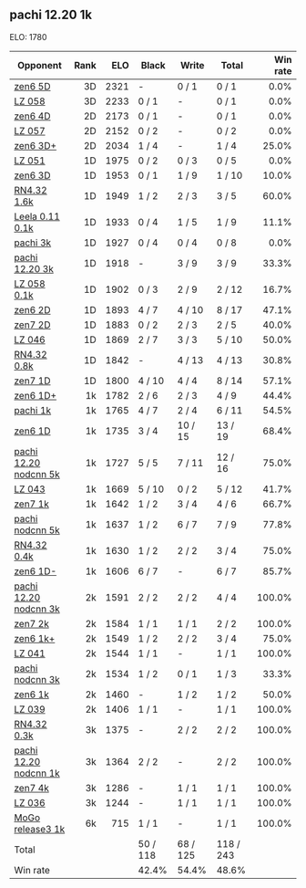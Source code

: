 ## pachi 12.20 1k ##

ELO: 1780

Opponent | Rank | ELO | Black | Write | Total | Win rate
---------|-----:|----:|-------|-------|-------|-------:
[zen6 5D](zen6%205D.md) | 3D | 2321 | - | 0 / 1 | 0 / 1 | 0.0%
[LZ 058](LZ%20058.md) | 3D | 2233 | 0 / 1 | - | 0 / 1 | 0.0%
[zen6 4D](zen6%204D.md) | 2D | 2173 | 0 / 1 | - | 0 / 1 | 0.0%
[LZ 057](LZ%20057.md) | 2D | 2152 | 0 / 2 | - | 0 / 2 | 0.0%
[zen6 3D+](zen6%203D+.md) | 2D | 2034 | 1 / 4 | - | 1 / 4 | 25.0%
[LZ 051](LZ%20051.md) | 1D | 1975 | 0 / 2 | 0 / 3 | 0 / 5 | 0.0%
[zen6 3D](zen6%203D.md) | 1D | 1953 | 0 / 1 | 1 / 9 | 1 / 10 | 10.0%
[RN4.32 1.6k](RN4.32%201.6k.md) | 1D | 1949 | 1 / 2 | 2 / 3 | 3 / 5 | 60.0%
[Leela 0.11 0.1k](Leela%200.11%200.1k.md) | 1D | 1933 | 0 / 4 | 1 / 5 | 1 / 9 | 11.1%
[pachi 3k](pachi%203k.md) | 1D | 1927 | 0 / 4 | 0 / 4 | 0 / 8 | 0.0%
[pachi 12.20 3k](pachi%2012.20%203k.md) | 1D | 1918 | - | 3 / 9 | 3 / 9 | 33.3%
[LZ 058 0.1k](LZ%20058%200.1k.md) | 1D | 1902 | 0 / 3 | 2 / 9 | 2 / 12 | 16.7%
[zen6 2D](zen6%202D.md) | 1D | 1893 | 4 / 7 | 4 / 10 | 8 / 17 | 47.1%
[zen7 2D](zen7%202D.md) | 1D | 1883 | 0 / 2 | 2 / 3 | 2 / 5 | 40.0%
[LZ 046](LZ%20046.md) | 1D | 1869 | 2 / 7 | 3 / 3 | 5 / 10 | 50.0%
[RN4.32 0.8k](RN4.32%200.8k.md) | 1D | 1842 | - | 4 / 13 | 4 / 13 | 30.8%
[zen7 1D](zen7%201D.md) | 1D | 1800 | 4 / 10 | 4 / 4 | 8 / 14 | 57.1%
[zen6 1D+](zen6%201D+.md) | 1k | 1782 | 2 / 6 | 2 / 3 | 4 / 9 | 44.4%
[pachi 1k](pachi%201k.md) | 1k | 1765 | 4 / 7 | 2 / 4 | 6 / 11 | 54.5%
[zen6 1D](zen6%201D.md) | 1k | 1735 | 3 / 4 | 10 / 15 | 13 / 19 | 68.4%
[pachi 12.20 nodcnn 5k](pachi%2012.20%20nodcnn%205k.md) | 1k | 1727 | 5 / 5 | 7 / 11 | 12 / 16 | 75.0%
[LZ 043](LZ%20043.md) | 1k | 1669 | 5 / 10 | 0 / 2 | 5 / 12 | 41.7%
[zen7 1k](zen7%201k.md) | 1k | 1642 | 1 / 2 | 3 / 4 | 4 / 6 | 66.7%
[pachi nodcnn 5k](pachi%20nodcnn%205k.md) | 1k | 1637 | 1 / 2 | 6 / 7 | 7 / 9 | 77.8%
[RN4.32 0.4k](RN4.32%200.4k.md) | 1k | 1630 | 1 / 2 | 2 / 2 | 3 / 4 | 75.0%
[zen6 1D-](zen6%201D-.md) | 1k | 1606 | 6 / 7 | - | 6 / 7 | 85.7%
[pachi 12.20 nodcnn 3k](pachi%2012.20%20nodcnn%203k.md) | 2k | 1591 | 2 / 2 | 2 / 2 | 4 / 4 | 100.0%
[zen7 2k](zen7%202k.md) | 2k | 1584 | 1 / 1 | 1 / 1 | 2 / 2 | 100.0%
[zen6 1k+](zen6%201k+.md) | 2k | 1549 | 1 / 2 | 2 / 2 | 3 / 4 | 75.0%
[LZ 041](LZ%20041.md) | 2k | 1544 | 1 / 1 | - | 1 / 1 | 100.0%
[pachi nodcnn 3k](pachi%20nodcnn%203k.md) | 2k | 1534 | 1 / 2 | 0 / 1 | 1 / 3 | 33.3%
[zen6 1k](zen6%201k.md) | 2k | 1460 | - | 1 / 2 | 1 / 2 | 50.0%
[LZ 039](LZ%20039.md) | 2k | 1406 | 1 / 1 | - | 1 / 1 | 100.0%
[RN4.32 0.3k](RN4.32%200.3k.md) | 3k | 1375 | - | 2 / 2 | 2 / 2 | 100.0%
[pachi 12.20 nodcnn 1k](pachi%2012.20%20nodcnn%201k.md) | 3k | 1364 | 2 / 2 | - | 2 / 2 | 100.0%
[zen7 4k](zen7%204k.md) | 3k | 1286 | - | 1 / 1 | 1 / 1 | 100.0%
[LZ 036](LZ%20036.md) | 3k | 1244 | - | 1 / 1 | 1 / 1 | 100.0%
[MoGo release3 1k](MoGo%20release3%201k.md) | 6k | 715 | 1 / 1 | - | 1 / 1 | 100.0%
Total | | | 50 / 118 | 68 / 125 | 118 / 243 | 
Win rate| | | 42.4% | 54.4% | 48.6% | 
